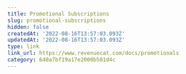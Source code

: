 ```yaml
---
title: Promotional Subscriptions
slug: promotional-subscriptions
hidden: false
createdAt: '2022-08-16T13:57:03.093Z'
updatedAt: '2022-08-16T13:57:03.093Z'
type: link
link_url: https://www.revenuecat.com/docs/promotionals
category: 640a7bf19a17e2000b581d4c
---
```

